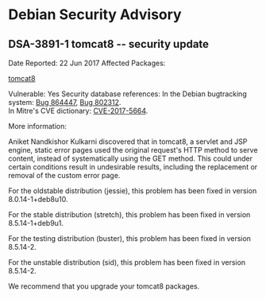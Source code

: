 
Debian Security Advisory
========================


DSA-3891-1 tomcat8 -- security update
-------------------------------------



Date Reported:
22 Jun 2017
Affected Packages:

[tomcat8](https://packages.debian.org/src:tomcat8)

Vulnerable:
Yes
Security database references:
In the Debian bugtracking system: [Bug 864447](https://bugs.debian.org/cgi-bin/bugreport.cgi?bug=864447), [Bug 802312](https://bugs.debian.org/cgi-bin/bugreport.cgi?bug=802312).  
In Mitre's CVE dictionary: [CVE-2017-5664](https://security-tracker.debian.org/tracker/CVE-2017-5664).  

More information:

Aniket Nandkishor Kulkarni discovered that in tomcat8, a servlet and
JSP engine, static error pages used the original request's HTTP method
to serve content, instead of systematically using the GET method. This
could under certain conditions result in undesirable results,
including the replacement or removal of the custom error page.


For the oldstable distribution (jessie), this problem has been fixed
in version 8.0.14-1+deb8u10.


For the stable distribution (stretch), this problem has been fixed in
version 8.5.14-1+deb9u1.


For the testing distribution (buster), this problem has been fixed
in version 8.5.14-2.


For the unstable distribution (sid), this problem has been fixed in
version 8.5.14-2.


We recommend that you upgrade your tomcat8 packages.





